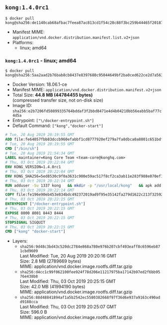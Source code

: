 ## `kong:1.4.0rc1`

```console
$ docker pull kong@sha256:de1140cab68afbac7feea87ac813cd1f54c28c88f3bc259b44465f20187981aa
```

-	Manifest MIME: `application/vnd.docker.distribution.manifest.list.v2+json`
-	Platforms:
	-	linux; amd64

### `kong:1.4.0rc1` - linux; amd64

```console
$ docker pull kong@sha256:5aa2aad2b76bab8cb8437e8397680c95044649bf2ba0ced622ce2d7a5630dfdf
```

-	Docker Version: 18.06.1-ce
-	Manifest MIME: `application/vnd.docker.distribution.manifest.v2+json`
-	Total Size: **44.8 MB (44784455 bytes)**  
	(compressed transfer size, not on-disk size)
-	Image ID: `sha256:e2b7206fd50899335764bddaf3f2bbd8471e4d4b04210bb56eabb5baf77c4d5a`
-	Entrypoint: `["\/docker-entrypoint.sh"]`
-	Default Command: `["kong","docker-start"]`

```dockerfile
# Tue, 20 Aug 2019 20:19:55 GMT
ADD file:fe64057fbb83dccb960efabbf1cd8777920ef279a7fa8dbca0a8801c651bdf7c in / 
# Tue, 20 Aug 2019 20:19:55 GMT
CMD ["/bin/sh"]
# Tue, 20 Aug 2019 21:54:34 GMT
LABEL maintainer=Kong Core Team <team-core@konghq.com>
# Thu, 03 Oct 2019 20:22:04 GMT
ENV KONG_VERSION=1.4.0rc1
# Thu, 03 Oct 2019 20:22:04 GMT
ENV KONG_SHA256=5ed8530c9f0a3631c900e59ac517f8cf2ca3ab11e283f988e070ef1a1ef95b2f
# Thu, 03 Oct 2019 20:22:14 GMT
RUN adduser -Su 1337 kong 	&& mkdir -p "/usr/local/kong" 	&& apk add --no-cache --virtual .build-deps wget tar ca-certificates 	&& apk add --no-cache libgcc openssl pcre perl tzdata curl libcap su-exec zip 	&& wget -O kong.tar.gz "https://bintray.com/kong/kong-alpine-tar/download_file?file_path=kong-$KONG_VERSION.amd64.apk.tar.gz" 	&& echo "$KONG_SHA256 *kong.tar.gz" | sha256sum -c - 	&& tar -xzf kong.tar.gz -C /tmp 	&& rm -f kong.tar.gz 	&& cp -R /tmp/usr / 	&& rm -rf /tmp/usr 	&& cp -R /tmp/etc / 	&& rm -rf /tmp/etc 	&& apk del .build-deps 	&& chown -R kong:0 /usr/local/kong 	&& chmod -R g=u /usr/local/kong
# Thu, 03 Oct 2019 20:22:14 GMT
COPY file:fe196e90eb453e834bdc492372019ad9f95e35142fa279d1622c213f32592fe9 in /docker-entrypoint.sh 
# Thu, 03 Oct 2019 20:22:15 GMT
ENTRYPOINT ["/docker-entrypoint.sh"]
# Thu, 03 Oct 2019 20:22:15 GMT
EXPOSE 8000 8001 8443 8444
# Thu, 03 Oct 2019 20:22:15 GMT
STOPSIGNAL SIGQUIT
# Thu, 03 Oct 2019 20:22:15 GMT
CMD ["kong" "docker-start"]
```

-	Layers:
	-	`sha256:9d48c3bd43c520dc2784e868a780e976b207cbf493eaff8c6596eb871cbd9609`  
		Last Modified: Tue, 20 Aug 2019 20:20:16 GMT  
		Size: 2.8 MB (2789669 bytes)  
		MIME: application/vnd.docker.image.rootfs.diff.tar.gzip
	-	`sha256:d4cc1c99f062100fee924f78d206e11217975ba17142b97ed2f6bb9576e438b8`  
		Last Modified: Thu, 03 Oct 2019 20:25:15 GMT  
		Size: 42.0 MB (41994190 bytes)  
		MIME: application/vnd.docker.image.rootfs.diff.tar.gzip
	-	`sha256:88d48841894af1a5b2542ec5580382668f97f36d6e937a9163c490add9188cca`  
		Last Modified: Thu, 03 Oct 2019 20:25:07 GMT  
		Size: 596.0 B  
		MIME: application/vnd.docker.image.rootfs.diff.tar.gzip
